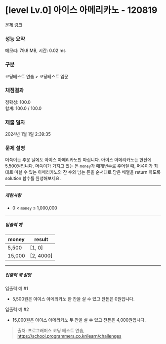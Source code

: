 # [level Lv.0] 아이스 아메리카노 - 120819 

[문제 링크](https://school.programmers.co.kr/learn/courses/30/lessons/120819) 

### 성능 요약

메모리: 79.8 MB, 시간: 0.02 ms

### 구분

코딩테스트 연습 > 코딩테스트 입문

### 채점결과

정확성: 100.0<br/>합계: 100.0 / 100.0

### 제출 일자

2024년 1월 1일 2:39:35

### 문제 설명

<p>머쓱이는 추운 날에도 아이스 아메리카노만 마십니다. 아이스 아메리카노는 한잔에 5,500원입니다. 머쓱이가 가지고 있는 돈 <code>money</code>가 매개변수로 주어질 때, 머쓱이가 최대로 마실 수 있는 아메리카노의 잔 수와 남는 돈을 순서대로 담은 배열을 return&nbsp;하도록 solution 함수를 완성해보세요.</p>

<hr>

<h5>제한사항</h5>

<ul>
<li>0 &lt; <code>money</code> ≤ 1,000,000</li>
</ul>

<hr>

<h5>입출력 예</h5>
<table class="table">
        <thead><tr>
<th>money</th>
<th>result</th>
</tr>
</thead>
        <tbody><tr>
<td>5,500</td>
<td>[1, 0]</td>
</tr>
<tr>
<td>15,000</td>
<td>[2, 4000]</td>
</tr>
</tbody>
      </table>
<hr>

<h5>입출력 예 설명</h5>

<p>입출력 예 #1</p>

<ul>
<li>5,500원은 아이스 아메리카노 한 잔을 살 수 있고 잔돈은 0원입니다.</li>
</ul>

<p>입출력 예 #2</p>

<ul>
<li>15,000원은 아이스 아메리카노 두 잔을 살 수 있고 잔돈은 4,000원입니다.</li>
</ul>


> 출처: 프로그래머스 코딩 테스트 연습, https://school.programmers.co.kr/learn/challenges